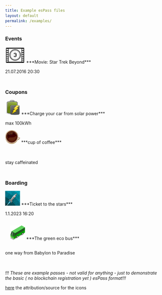```yaml
---
title: Example esPass files
layout: default
permalink: /examples/
---
```


### Events

<a href="/assets/download/pass/movie.espass">
<img class="passicon" src="/assets/img/pass_icons/movie.png" alt="movie"/></a>
***Movie: Star Trek Beyond***

21.07.2016 20:30

 <p style="clear:left;margin-bottom:48px"/>



### Coupons
<a href="/assets/download/pass/charge_coupon.espass">
<img class="passicon" src="/assets/img/pass_icons/charge.png" alt="charge"/></a>
***Charge your car from solar power***

max 100kWh

 <p style="clear:left;margin-bottom:48px"/>

 <a href="/examples/">
 <img class="passicon" src="/assets/img/pass_icons/coffee.png" alt="coffee"/></a>
 ***cup of coffee***

 stay caffeinated
 <p style="clear:left;margin-bottom:48px"/>

### Boarding
<img class="passicon" src="/assets/img/pass_icons/30C3.png" alt="star ticket"/>
***Ticket to the stars***

1.1.2023 16:20
<p style="clear:left;padding:16px"/>

<a href="/examples/">
<img class="passicon" src="/assets/img/pass_icons/bus-green.png" alt="green bus"/></a>
***The green eco bus***

one way from Babylon to Paradise

<p style="clear:left;margin-bottom:48px"/>

*!!! These are example passes - not valid for anything - just to demonstrate the basic ( no blockchain registration yet ) esPass format!!!*

[here](/imagecredits/) the attribution/source for the icons
